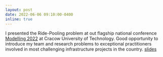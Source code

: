 ```yaml
---
layout: post
date: 2022-06-06 09:10:00-0400
inline: true
---
```


I presented the Ride-Pooling problem at out flagship national conference [Modelling 2022](http://www.kst.pk.edu.pl/index.php/konferencje/modelling-2022) at Cracow University of Technology. 
Good opportunity to introduce my team and research problems to exceptional practitioners involved in most challenging infrastructure projects in the country. [slides](/./assets/pdf/Kucharski_pooling_modelling2022.pdf)
